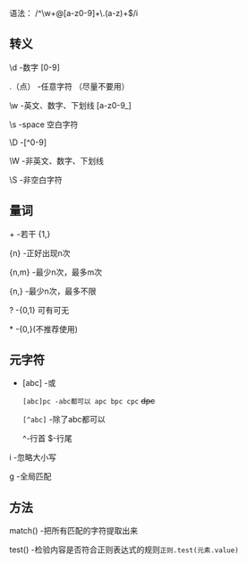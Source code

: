 语法： /^\w+@[a-z0-9]+\\.(a-z)+$/i

## 转义

\d  -数字  [0-9]

.（点） -任意字符 （尽量不要用）

\w -英文、数字、下划线  [a-z0-9_]

\s -space 空白字符

\D -\[^0-9\]

\W -非英文、数字、下划线

\S -非空白字符

## 量词

\+ -若干 {1,}

{n} -正好出现n次

{n,m} -最少n次，最多m次

{n,} -最少n次，最多不限

? -{0,1}  可有可无

\* -{0,}(不推荐使用)

## 元字符

* [abc] -或

  `[abc]pc -abc都可以 apc bpc cpc` ~~dpc~~

  `[^abc]` -除了abc都可以

  ^-行首  $-行尾



i -忽略大小写

g -全局匹配

## 方法

match() -把所有匹配的字符提取出来

test() -检验内容是否符合正则表达式的规则`正则.test(元素.value)`

